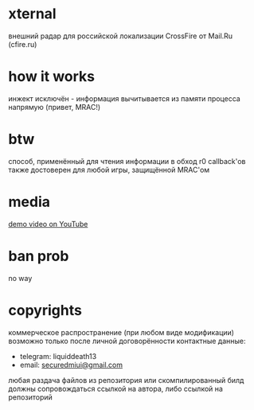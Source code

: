 # xternal
внешний радар для российской локализации CrossFire от Mail.Ru (cfire.ru)
# how it works
инжект исключён - информация вычитывается из памяти процесса напрямую (привет, MRAC!)
# btw
способ, применённый для чтения информации в обход r0 callback'ов также достоверен для любой игры, защищённой MRAC'ом
# media
[demo video on YouTube](https://www.youtube.com/watch?v=0P9JFTsA8EI)
# ban prob
no way
# copyrights
коммерческое распространение (при любом виде модификации) возможно только после личной договорённости
контактные данные:
- telegram: liquiddeath13
- email: securedmiui@gmail.com

любая раздача файлов из репозитория или скомпилированный билд должны сопровождаться ссылкой на автора, либо ссылкой на репозиторий
